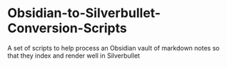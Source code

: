 # Obsidian-to-Silverbullet-Conversion-Scripts
A set of scripts to help process an Obsidian vault of markdown notes so that they index and render well in Silverbullet
